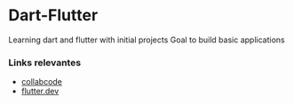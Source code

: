 # Dart-Flutter
Learning dart and flutter with initial projects
Goal to build basic applications

### Links relevantes
- [collabcode](https://medium.com/collabcode/flutter-construindo-uma-linda-aplica%C3%A7%C3%A3o-de-not%C3%ADcias-parte-1-f0cbeecb7ab)
- [flutter.dev](https://flutter.dev/docs/get-started/flutter-for/android-devs)


